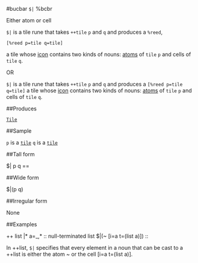 #bucbar `$|` %bcbr

Either atom or cell

`$|` is a tile rune that takes `++tile` `p` and `q` and produces a `%reed`,  

    [%reed p=tile q=tile]

a tile whose [icon]() contains two kinds of nouns: [atoms]() of `tile` `p` and cells of `tile` `q`.

OR

`$|` is a tile rune that takes `++tile` `p` and `q` and produces a `[%reed p=tile q=tile]` a tile whose [icon]() contains two kinds of nouns: [atoms]() of `tile` `p` and cells of `tile` `q`.

##Produces

[`Tile`]()

##Sample

`p` is a [`tile`]()
`q` is a [`tile`]() 

##Tall form

$|  p
        q
    ==

##Wide form

$|(p q)

##Irregular form

None

##Examples

++  list  |*  a=_,*                                     ::  null-terminated list
              $|(~ [i=a t=(list a)])                        ::

In ++list, `$|` specifies that every element in a noun that can be cast to a ++list is either the atom ~ or the cell [i=a t=(list a)].

